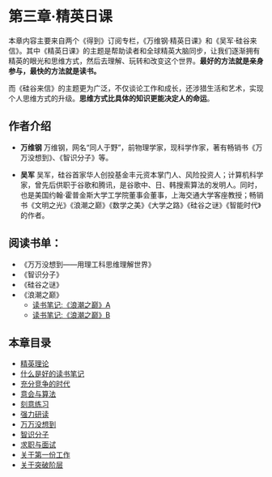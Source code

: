 # 第三章·精英日课

本章内容主要来自两个《得到》订阅专栏，《万维钢·精英日课》和《吴军·硅谷来信》。其中《精英日课》的主题是帮助读者和全球精英大脑同步，让我们逐渐拥有精英的眼光和思维方式，然后去理解、玩转和改变这个世界。**最好的方法就是亲身参与，最快的方法就是读书。**

而《硅谷来信》的主题更为广泛，不仅谈论工作和成长，还涉猎生活和艺术，实现个人思维方式的升级。**思维方式比具体的知识更能决定人的命运**。

## 作者介绍

  * **万维钢**
    万维钢，网名“同人于野”，前物理学家，现科学作家，著有畅销书《万万没想到》、《智识分子》等。

  * **吴军**
    吴军，硅谷首家华人创投基金丰元资本掌门人、风险投资人；计算机科学家，曾先后供职于谷歌和腾讯，是谷歌中、日、韩搜索算法的发明人。同时，也是美国约翰·霍普金斯大学工学院董事会董事，上海交通大学客座教授；畅销书《文明之光》《浪潮之巅》《数学之美》《大学之路》《硅谷之谜》《智能时代》的作者。

## 阅读书单：

  * 《万万没想到——用理工科思维理解世界》
  * 《智识分子》
  * 《硅谷之谜》
  * 《浪潮之巅》
    + [读书笔记:《浪潮之巅》A](Commerce/C04.md)
    + [读书笔记:《浪潮之巅》B](Commerce/C05.md)

## 本章目录

  + [精英理论](01EliteTheory.md)
  + [什么是好的读书笔记](02TheGoodReadingNotes.md)
  + [充分竞争的时代](03TimeOfSufficientCompetition.md)
  + [意会与算法](04SenseAndAlgo.md)
  + [刻意练习](05DeliberatePractice.md)
  + [强力研读](06Study.md)
  + [万万没想到](07OutOfThink.md)
  + [智识分子](08WisePerson.md)
  + [求职与面试](09JobApplicationAndInterview.md)
  + [关于第一份工作](10TheFirstJob.md)
  + [关于突破阶层](11BreakThroughClass.md)
